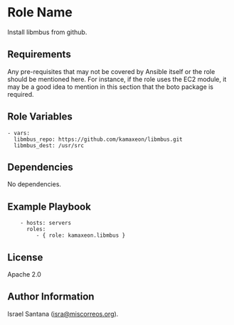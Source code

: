Role Name
=========

Install libmbus from github.

Requirements
------------

Any pre-requisites that may not be covered by Ansible itself or the role should be mentioned here. For instance, if the role uses the EC2 module, it may be a good idea to mention in this section that the boto package is required.

Role Variables
--------------

```
- vars:
  libmbus_repo: https://github.com/kamaxeon/libmbus.git
  libmbus_dest: /usr/src
```


Dependencies
------------

No dependencies.

Example Playbook
----------------

```
    - hosts: servers
      roles:
         - { role: kamaxeon.libmbus }
```

License
-------

Apache 2.0

Author Information
------------------

Israel Santana (isra@miscorreos.org).
